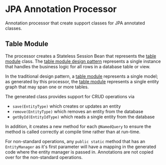 JPA Annotation Processor
========================

Annotation processor that create support classes for JPA annotated classes.

## Table Module
The processor creates a Stateless Session Bean that represents the 
[table module][1] class.  The [table module design pattern][1] represents 
a single instance that handles the business logic for all rows in a 
database table or view.

In the traditional design pattern, a [table module][1] represents a single
model; as generated by this processor, the [table module][1] represents a
single entity graph that may span one or more tables.

The generated class provides support for CRUD operations via 

* `save(EntityType)` which creates or updates an entity
* `remove(EntityType)` which removes an entity from the database
* `getById(EntityIdType)` which reads a single entity from the database
 
In addition, it creates a new method for each `@NamedQuery` to ensure
the method is called correctly at compile time rather than at run-time.

For non-standard operations, any `public static` method that has an
`EntityManager` as it's first parameter will have a mapping in the
generated code where the entity manager is passed in.  Annotations are
not copied over for the non-standard operations.

[1]: http://martinfowler.com/eaaCatalog/tableModule.html